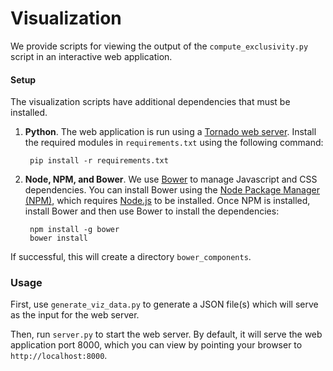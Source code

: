 # Visualization #

We provide scripts for viewing the output of the `compute_exclusivity.py` script in an interactive web application.

#### Setup ###

The visualization scripts have additional dependencies that must be installed.

1. **Python**. The web application is run using a [Tornado web server](http://www.tornadoweb.org/en/stable/). Install the required modules in `requirements.txt` using the following command:

        pip install -r requirements.txt

2. **Node, NPM, and Bower**. We use [Bower](https://bower.io) to manage Javascript and CSS dependencies. You can install Bower using the [Node Package Manager (NPM)](https://www.npmjs.com/), which requires [Node.js](https://nodejs.org/en/) to be installed. Once NPM is installed, install Bower and then use Bower to install the dependencies:

        npm install -g bower
        bower install

 If successful, this will create a directory `bower_components`.

### Usage ###

First, use `generate_viz_data.py` to generate a JSON file(s) which will serve as the input for the web server.

Then, run `server.py` to start the web server. By default, it will serve the web application port 8000, which you can view by pointing your browser to `http://localhost:8000`.
